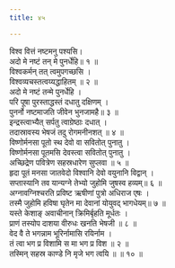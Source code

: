 ```yaml
---
title: ४५

---
```

विश्व वित्तं नष्टमनु पश्यसि।  
अदो मे नष्टं तन् मे पुनर्धेहि॥ १ ॥  
विश्वकर्मन् तत् त्वमुपगच्छसि ।  
विश्वव्यचस्तत्वय्यद्धाहितम् ॥ २ ॥  
अदो मे नष्टं तन्मे पुनर्धेहि ।  
परि पूषा पुरस्ताद्धस्तं दधातु दक्षिणम् ।  
पुनर्नो नष्टमाजति जीवेन भुनजामहै॥ ३ ॥  
इन्द्रस्त्वाभ्यैत् सर्पतु त्वाग्रेष्ठाः दधात् ।  
तदास्रावस्य भेषजं तदु रोगमनीनशत् ॥ ४ ॥  
विष्णोर्मनसा पूतो स्थ देवो वा सवितोत् पुनातु ।  
विष्णोर्मनसा पूतमसि देवस्त्वा सवितोत् पुनातु ।  
अच्छिद्रेण पवित्रेण सहस्रधारेण सुप्लवा ॥ ५ ॥  
हृदा पूतं मनसा जातवेदो विश्वानि देवो वयुनानि विद्वान् ।  
सप्तास्यानि तव यान्यग्ने तेभ्यो जुहोमि जुषस्व हव्यम्॥ ६ ॥  
अग्नावग्निश्चरति प्रविष्ट ऋषीणां पुत्रो अधिराज एषः ।  
तस्मै जुहोमि हविषा घृतेन मा देवानां योयुवद् भागधेयम्॥ ७ ॥  
यस्ते केशाङ् अवाचीनान् क्रिमिर्बृहति मूर्धतः ।  
प्राणं तस्योप दाशया वीरुधः खनति भेषजी ॥ ८ ॥  
वेद वै ते भगन्नाम भूरिर्नामासि रयिर्नाम ।  
तं त्वा भग प्र विशामि स मा भग प्र विश ॥ २ ॥  
तस्मिन् सहस्र काण्डे नि मृजे भग त्वयि ॥ ॥ १० ॥  